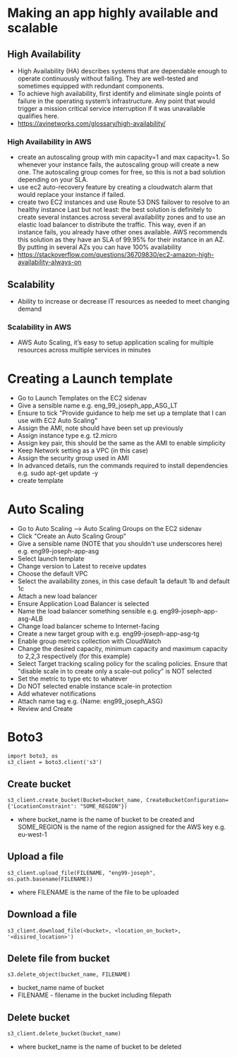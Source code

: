 # Making an app highly available and scalable
## High Availability
- High Availability (HA) describes systems that are dependable enough to operate continuously without failing. They are well-tested and sometimes equipped with redundant components.
- To achieve high availability, first identify and eliminate single points of failure in the operating system’s infrastructure. Any point that would trigger a mission critical service interruption if it was unavailable qualifies here.
- https://avinetworks.com/glossary/high-availability/
### High Availability in AWS
- create an autoscaling group with min capacity=1 and max capacity=1. So whenever your instance fails, the autoscaling group will create a new one. The autoscaling group comes for free, so this is not a bad solution depending on your SLA.
- use ec2 auto-recovery feature by creating a cloudwatch alarm that would replace your instance if failed.
- create two EC2 instances and use Route 53 DNS failover to resolve to an healthy instance
Last but not least: the best solution is definitely to create several instances across several availability zones and to use an elastic load balancer to distribute the traffic. This way, even if an instance fails, you already have other ones available. AWS recommends this solution as they have an SLA of 99.95% for their instance in an AZ. By putting in several AZs you can have 100% availability
- https://stackoverflow.com/questions/36709830/ec2-amazon-high-availability-always-on
## Scalability
- Ability to increase or decrease IT resources as needed to meet changing demand
### Scalability in AWS
- AWS Auto Scaling, it’s easy to setup application scaling for multiple resources across multiple services in minutes

# Creating a Launch template
- Go to Launch Templates on the EC2 sidenav
- Give a sensible name e.g. eng_99_joseph_app_ASG_LT
- Ensure to tick "Provide guidance to help me set up a template that I can use with EC2 Auto Scaling"
- Assign the AMI, note should have been set up previously
- Assign instance type e.g. t2.micro
- Assign key pair, this should be the same as the AMI to enable simplicity
- Keep Network setting as a VPC (in this case)
- Assign the security group used in AMI
- In advanced details, run the commands required to install dependencies e.g. sudo apt-get update -y
- create template

# Auto Scaling
- Go to Auto Scaling --> Auto Scaling Groups on the EC2 sidenav
- Click "Create an Auto Scaling Group"
- Give a sensible name (NOTE that you shouldn't use underscores here) e.g. eng99-joseph-app-asg
- Select launch template
- Change version to Latest to receive updates
- Choose the default VPC
- Select the availability zones, in this case default 1a default 1b and default 1c
- Attach a new load balancer
- Ensure Application Load Balancer is selected
- Name the load balancer something sensible e.g. eng99-joseph-app-asg-ALB
- Change load balancer scheme to Internet-facing
- Create a new target group with e.g. eng99-joseph-app-asg-tg
- Enable group metrics collection with CloudWatch
- Change the desired capacity, minimum capacity and maximum capacity to 2,2,3 respectively (for this example)
- Select Target tracking scaling policy for the scaling policies. Ensure that "disable scale in to create only a scale-out policy" is NOT selected
- Set the metric to type etc to whatever
- Do NOT selected enable instance scale-in protection
- Add whatever notifications
- Attach name tag e.g. {Name: eng99_joseph_ASG}
- Review and Create

# Boto3
```
import boto3, os
s3_client = boto3.client('s3')
```
## Create bucket
`s3_client.create_bucket(Bucket=bucket_name, CreateBucketConfiguration= {'LocationConstraint': "SOME_REGION"})`
- where bucket_name is the name of bucket to be created and SOME_REGION is the name of the region assigned for the AWS key e.g. eu-west-1
## Upload a file
`s3_client.upload_file(FILENAME, "eng99-joseph", os.path.basename(FILENAME))`
- where FILENAME is the name of the file to be uploaded
## Download a file
`s3_client.download_file(<bucket>, <location_on_bucket>, '<disired_location>')`
## Delete file from bucket
`s3.delete_object(bucket_name, FILENAME)`
- bucket_name name of bucket
- FILENAME - filename in the bucket including filepath
## Delete bucket
`s3_client.delete_bucket(bucket_name)`
- where bucket_name is the name of bucket to be deleted
